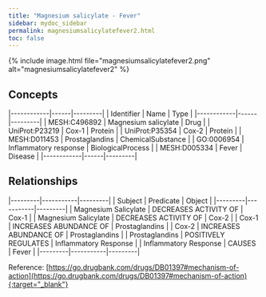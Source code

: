 ```yaml
---
title: "Magnesium salicylate - Fever"
sidebar: mydoc_sidebar
permalink: magnesiumsalicylatefever2.html
toc: false 
---
```


{% include image.html file="magnesiumsalicylatefever2.png" alt="magnesiumsalicylatefever2" %}

## Concepts

|------------|------|---------|
| Identifier | Name | Type    |
|------------|------|---------|
| MESH:C496892 | Magnesium salicylate | Drug |
| UniProt:P23219 | Cox-1 | Protein |
| UniProt:P35354 | Cox-2 | Protein |
| MESH:D011453 | Prostaglandins | ChemicalSubstance |
| GO:0006954 | Inflammatory response | BiologicalProcess |
| MESH:D005334 | Fever | Disease |
|------------|------|---------|

## Relationships

|---------|-----------|---------|
| Subject | Predicate | Object  |
|---------|-----------|---------|
| Magnesium Salicylate | DECREASES ACTIVITY OF | Cox-1 |
| Magnesium Salicylate | DECREASES ACTIVITY OF | Cox-2 |
| Cox-1 | INCREASES ABUNDANCE OF | Prostaglandins |
| Cox-2 | INCREASES ABUNDANCE OF | Prostaglandins |
| Prostaglandins | POSITIVELY REGULATES | Inflammatory Response |
| Inflammatory Response | CAUSES | Fever |
|---------|-----------|---------|

Reference: [https://go.drugbank.com/drugs/DB01397#mechanism-of-action](https://go.drugbank.com/drugs/DB01397#mechanism-of-action){:target="_blank"}